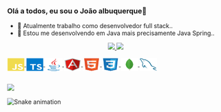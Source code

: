 ### Olá a todos, eu sou o João albuquerque👋

- 🔭 Atualmente trabalho como desenvolvedor full stack..
- 🌱 Estou me desenvolvendo em Java mais precisamente Java Spring..

<div align="center">
  <a href="https://www.linkedin.com/in/joaoalbuquerq/">
  <img height="180em" src="https://github-readme-stats.vercel.app/api?username=joaomarcos70&show_icons=true&theme=dracula&include_all_commits=true&count_private=true"/>
  <img height="180em" src="https://github-readme-stats.vercel.app/api/top-langs/?username=joaomarcos70&layout=compact&langs_count=7&theme=dracula"/>
</div>
  <div style="display: inline_block"><br>
  <img align="center" alt="João-Js" height="30" width="40" src="https://raw.githubusercontent.com/devicons/devicon/master/icons/javascript/javascript-plain.svg">
  <img align="center" alt="João-Ts" height="30" width="40" src="https://raw.githubusercontent.com/devicons/devicon/master/icons/typescript/typescript-plain.svg">
  <img align="center" alt="João-Java-Spring" height="30" width="40" src="https://raw.githubusercontent.com/devicons/devicon/master/icons/java/java-original.svg">
  <img align="center" alt="João-Angular" height="30" width="40" src="https://raw.githubusercontent.com/devicons/devicon/master/icons/angularjs/angularjs-original.svg">
  <img align="center" alt="joão-HTML" height="30" width="40" src="https://raw.githubusercontent.com/devicons/devicon/master/icons/html5/html5-original.svg">
  <img align="center" alt="João-CSS" height="30" width="40" src="https://raw.githubusercontent.com/devicons/devicon/master/icons/css3/css3-original.svg">
  <img align="center" alt="João-Mongo" height="30" width="40" src="https://raw.githubusercontent.com/devicons/devicon/master/icons/mongodb/mongodb-original.svg">
  <img align="center" alt="João-Mysql" height="30" width="40" src="https://raw.githubusercontent.com/devicons/devicon/master/icons/mysql/mysql-original.svg">

</div>
  
 ##
  
<div> 
  <a href="https://www.linkedin.com/in/joaoalbuquerq/" target="_blank"><img src="https://img.shields.io/badge/-LinkedIn-%230077B5?style=for-the-badge&logo=linkedin&logoColor=white" target="_blank"></a> 
 
  ![Snake animation](https://github.com/joaomarcos70/joaomarcos70/blob/output/github-contribution-grid-snake.svg)
</div>

